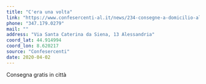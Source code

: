 ```yaml
---
title: "C'era una volta"
link: "https://www.confesercenti-al.it/news/234-consegne-a-domicilio-alessandria-lista-aggiornata-al-26-marzo.html"
phone: "347.179.0279"
mail: ""
address: "Via Santa Caterina da Siena, 13 Alessandria"
coord_lat: 44.914994
coord_lon: 8.620217
source: "Confesercenti"
date: 2020-04-02
---
```


Consegna gratis in città

